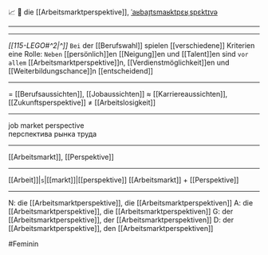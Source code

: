 📈 🔴 die [[Arbeitsmarktperspektive]], [ˈaʁbaɪ̯tsmaʁktpɛʁˌspɛktɪvə](https://youglish.com/pronounce/Arbeitsmarktperspektive/german)  

---
---

*[[115-LEGO#^2|^]]* `Bei` der [[Berufswahl]] spielen [[verschiedene]] Kriterien eine Rolle: `Neben` [[persönlich]]en [[Neigung]]en und [[Talent]]en sind `vor` `allem` [[Arbeitsmarktperspektive]]n, [[Verdienstmöglichkeit]]en und [[Weiterbildungschance]]n [[entscheidend]]


---
= [[Berufsaussichten]], [[Jobaussichten]]
≈ [[Karriereaussichten]], [[Zukunftsperspektive]]
≠ [[Arbeitslosigkeit]]

---
job market perspective  
перспектива рынка труда

---
[[Arbeitsmarkt]], [[Perspektive]]

---
[[Arbeit]]|`s`|[[markt]]|[[perspektive]]
[[Arbeitsmarkt]] + [[Perspektive]]


---
N: die [[Arbeitsmarktperspektive]], die [[Arbeitsmarktperspektiven]]
A: die [[Arbeitsmarktperspektive]], die [[Arbeitsmarktperspektiven]]
G: der [[Arbeitsmarktperspektive]], der [[Arbeitsmarktperspektiven]]
D: der [[Arbeitsmarktperspektive]], den [[Arbeitsmarktperspektiven]]


#Feminin 